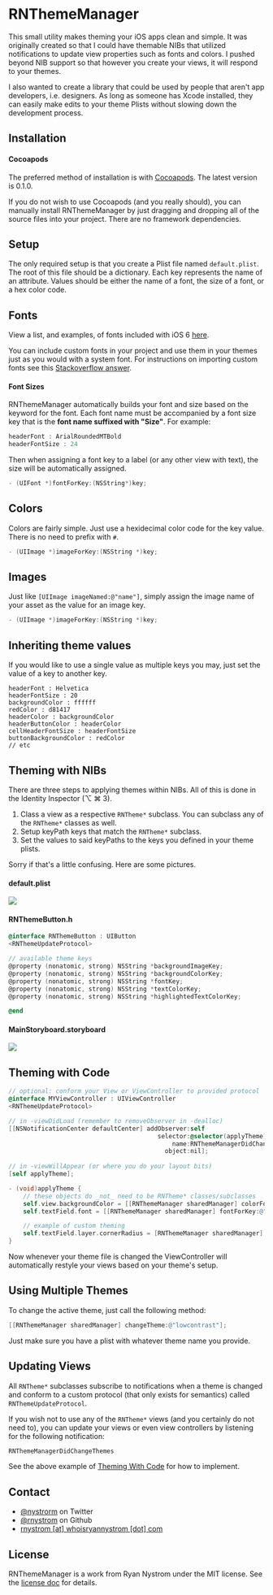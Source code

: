 RNThemeManager
=====

This small utility makes theming your iOS apps clean and simple. It was originally created so that I could have themable NIBs that utilized notifications to update view properties such as fonts and colors. I pushed beyond NIB support so that however you create your views, it will respond to your themes.

I also wanted to create a library that could be used by people that aren't app developers, i.e. designers. As long as someone has Xcode installed, they can easily make edits to your theme Plists without slowing down the development process.

## Installation

#### Cocoapods

The preferred method of installation is with [Cocoapods](http://cocoapods.org). The latest version is 0.1.0.

If you do not wish to use Cocoapods (and you really should), you can manually install RNThemeManager by just dragging and dropping all of the source files into your project. There are no framework dependencies.

## Setup

The only required setup is that you create a Plist file named <code>default.plist</code>. The root of this file should be a dictionary. Each key represents the name of an attribute. Values should be either the name of a font, the size of a font, or a hex color code.

## Fonts

View a list, and examples, of fonts included with iOS 6 [here](http://iosfonts.com).

You can include custom fonts in your project and use them in your themes just as you would with a system font. For instructions on importing custom fonts see this [Stackoverflow answer](http://stackoverflow.com/a/2616101/940936).

#### Font Sizes

RNThemeManager automatically builds your font and size based on the keyword for the font. Each font name must be accompanied by a font size key that is the **font name suffixed with "Size"**. For example:

``` objective-c
headerFont : ArialRoundedMTBold
headerFontSize : 24
```

Then when assigning a font key to a label (or any other view with text), the size will be automatically assigned.

``` objective-c
- (UIFont *)fontForKey:(NSString*)key;
```

## Colors

Colors are fairly simple. Just use a hexidecimal color code for the key value. There is no need to prefix with <code>#</code>.

``` objective-c
- (UIImage *)imageForKey:(NSString *)key;
```

## Images

Just like <code>[UIImage imageNamed:@"name"]</code>, simply assign the image name of your asset as the value for an image key.

``` objective-c
- (UIImage *)imageForKey:(NSString *)key;
```

## Inheriting theme values

If you would like to use a single value as multiple keys you may, just set the value of a key to another key.

```
headerFont : Helvetica
headerFontSize : 20
backgroundColor : ffffff
redColor : d81417
headerColor : backgroundColor
headerButtonColor : headerColor
cellHeaderFontSize : headerFontSize
buttonBackgroundColor : redColor
// etc
```

## Theming with NIBs

There are three steps to applying themes within NIBs. All of this is done in the Identity Inspector (⌥ ⌘ 3).

1. Class a view as a respective <code>RNTheme*</code> subclass. You can subclass any of the <code>RNTheme*</code> classes as well.
2. Setup keyPath keys that match the <code>RNTheme*</code> subclass.
3. Set the values to said keyPaths to the keys you defined in your theme plists.

Sorry if that's a little confusing. Here are some pictures.

#### default.plist

<img src="https://raw.github.com/rnystrom/RNThemeManager/master/images/plist.png" />

#### RNThemeButton.h

``` objective-c
@interface RNThemeButton : UIButton
<RNThemeUpdateProtocol>

// available theme keys
@property (nonatomic, strong) NSString *backgroundImageKey;
@property (nonatomic, strong) NSString *backgroundColorKey;
@property (nonatomic, strong) NSString *fontKey;
@property (nonatomic, strong) NSString *textColorKey;
@property (nonatomic, strong) NSString *highlightedTextColorKey;

@end
```

#### MainStoryboard.storyboard

<img src="https://raw.github.com/rnystrom/RNThemeManager/master/images/keypaths.png" />

## Theming with Code

``` objective-c
// optional: conform your View or ViewController to provided protocol
@interface MYViewController : UIViewController
<RNThemeUpdateProtocol>

// in -viewDidLoad (remember to removeObserver in -dealloc)
[[NSNotificationCenter defaultCenter] addObserver:self
                                         selector:@selector(applyTheme)
                                             name:RNThemeManagerDidChangeThemes
                                           object:nil];
                                               
// in -viewWillAppear (or where you do your layout bits)
[self applyTheme];

- (void)applyTheme {
    // these objects do _not_ need to be RNTheme* classes/subclasses
    self.view.backgroundColor = [[RNThemeManager sharedManager] colorForKey:@"backgroundColor"];
    self.textField.font = [[RNThemeManager sharedManager] fontForKey:@"textFieldFont"];

    // example of custom theming
    self.textField.layer.cornerRadius = [RNThemeManager sharedManager].styles[@"cornerRadius"].floatValue;
}
```

Now whenever your theme file is changed the ViewController will automatically restyle your views based on your theme's setup.

## Using Multiple Themes

To change the active theme, just call the following method:

``` objective-c
[[RNThemeManager sharedManager] changeTheme:@"lowcontrast"];
```

Just make sure you have a plist with whatever theme name you provide.

## Updating Views

All <code>RNTheme*</code> subclasses subscribe to notifications when a theme is changed and conform to a custom protocol (that only exists for semantics) called <code>RNThemeUpdateProtocol</code>.

If you wish not to use any of the <code>RNTheme*</code> views (and you certainly do not need to), you can update your views or even view controllers by listening for the following notification:

``` objective-c
RNThemeManagerDidChangeThemes
```

See the above example of [Theming With Code](https://github.com/rnystrom/RNThemeManager#theming-with-code) for how to implement.

## Contact

* [@nystrorm](https://twitter.com/_ryannystrom) on Twitter
* [@rnystrom](https://github.com/rnystrom) on Github
* <a href="mailTo:rnystrom@whoisryannystrom.com">rnystrom [at] whoisryannystrom [dot] com</a>

## License

RNThemeManager is a work from Ryan Nystrom under the MIT license. See the [license doc](https://github.com/rnystrom/RNThemeManager/blob/master/LICENSE) for details.
